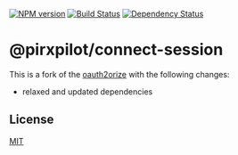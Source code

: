 [![NPM version][npm-image]][npm-url]
[![Build Status][build-image]][build-url]
[![Dependency Status][deps-image]][deps-url]

# @pirxpilot/connect-session

This is a fork of the [oauth2orize] with the following changes:
- relaxed and updated dependencies

## License

[MIT](LICENSE)

[oauth2orize]: https://npmjs.org/package/oauth2orize

[npm-image]: https://img.shields.io/npm/v/@pirxpilot/oauth2orize
[npm-url]: https://npmjs.org/package/@pirxpilot/oauth2orize

[build-url]: https://github.com/pirxpilot/oauth2orize/actions/workflows/check.yaml
[build-image]: https://img.shields.io/github/actions/workflow/status/pirxpilot/oauth2orize/check.yaml?branch=main

[deps-image]: https://img.shields.io/librariesio/release/npm/@pirxpilot/oauth2orize
[deps-url]: https://libraries.io/npm/@pirxpilot%2Foauth2orize

